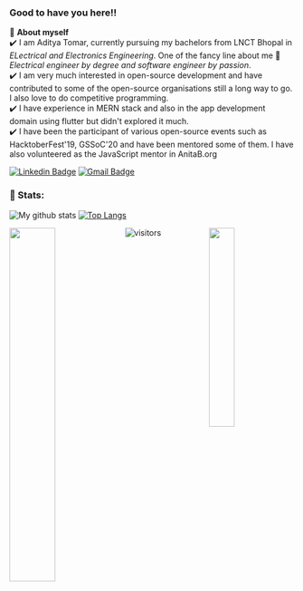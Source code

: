 <h3 color="red">Good to have you here!!</h3>

🌱 **About myself**<br>
✔️ I am Aditya Tomar, currently pursuing my bachelors from LNCT Bhopal in *ELectrical and Electronics Engineering*. One of the fancy line about me 🤭 *Electrical engineer by degree and software engineer by passion*. <br>
✔️ I am very much interested in open-source development and have contributed to some of the open-source organisations still a long way to go. I also love to do competitive programming. <br>
✔️ I have experience in MERN stack and also in the app development domain using flutter but didn't explored it much.<br>
✔️ I have been the participant of various open-source events such as HacktoberFest'19, GSSoC'20 and have been mentored some of them. I have also volunteered as the JavaScript mentor in AnitaB.org 

[![Linkedin Badge](https://img.shields.io/badge/-AdityaTomar-blue?style=flat-square&logo=Linkedin&logoColor=white&link=https://www.linkedin.com/in/adad20/)](https://www.linkedin.com/in/adad20/) 
[![Gmail Badge](https://img.shields.io/badge/-aditya001tomar@gmail.com-c14438?style=flat-square&logo=Gmail&logoColor=white&link=mailto:aditya001tomar@gmail.com)](mailto:aditya001tomar@gmail.com)

### 📶 Stats:
![My github stats](https://github-readme-stats.vercel.app/api?username=adad20&show_icons=true&title_color=fff&icon_color=79ff97&text_color=9f9f9f&bg_color=151515&count_private=true&width=40%&align=left) [![Top Langs](https://github-readme-stats.vercel.app/api/top-langs/?username=adad20&theme=dark&layout=compact&align=right&width=40%)](https://github.com/anuraghazra/github-readme-stats)

<img src="https://coolguy.website/aesthetic/assets/tulips.gif" align="left" width="40%"> <img src="https://surat.ertir.com/NtIV1wRg9zbjKJTZwJ.gif" align="right" width="30%">



![visitors](https://profile-counter.glitch.me/adad20/count.svg?align=center)
